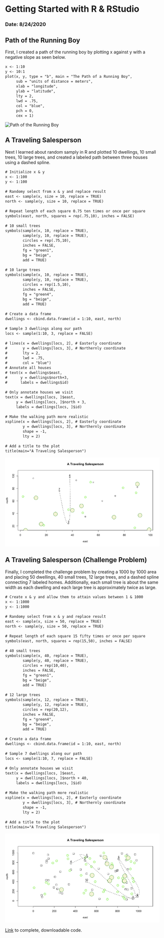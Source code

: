# Getting Started with R & RStudio

### Date: 8/24/2020

## Path of the Running Boy
First, I created a path of the running boy by plotting x against y with a negative slope as seen below. 

```
x <- 1:10
y <- 10:1
plot(x, y, type = "b", main = "The Path of a Running Boy", 
     sub = "units of distance = meters", 
     xlab = "longitude", 
     ylab = "latitude",
     lty = 2,
     lwd = .75,
     col = "blue",
     pch = 0,
     cex = 1)
```

![Path of the Running Boy](ABM/images/ThePathOfTheRunningBoy.png)

## A Traveling Salesperson
Next I learned about random samply in R and plotted 10 dwellings, 10 small trees, 10 large trees, and created a labeled path between three houses using a dashed spline.

```
# Initialize x & y
x <- 1:100
y <- 1:100

# Randomy select from x & y and replace result
east <- sample(x, size = 10, replace = TRUE)
north <- sample(y, size = 10, replace = TRUE)

# Repeat length of each square 0.75 ten times or once per square
symbols(east, north, squares = rep(.75,10), inches = FALSE)

# 10 small trees
symbols(sample(x, 10, replace = TRUE), 
        sample(y, 10, replace = TRUE), 
        circles = rep(.75,10), 
        inches = FALSE,
        fg = "green1",
        bg = "beige",
        add = TRUE)

# 10 large trees
symbols(sample(x, 10, replace = TRUE), 
        sample(y, 10, replace = TRUE), 
        circles = rep(1.5,10), 
        inches = FALSE,
        fg = "green4",
        bg = "beige",
        add = TRUE)

# Create a data frame
dwellings <- cbind.data.frame(id = 1:10, east, north)

# Sample 3 dwellings along our path
locs <- sample(1:10, 3, replace = FALSE)

# lines(x = dwellings[locs, 2], # Easterly coordinate
#       y = dwellings[locs, 3], # Northernly coordinate
#       lty = 2,
#       lwd = .75,
#       col = "blue")
# Annotate all houses
# text(x = dwellings$east,
#      y = dwellings$north+3,
#      labels = dwellings$id)

# Only annotate houses we visit
text(x = dwellings[locs, ]$east, 
     y = dwellings[locs, ]$north + 3,
     labels = dwellings[locs, ]$id)

# Make the walking path more realistic
xspline(x = dwellings[locs, 2], # Easterly coordinate
        y = dwellings[locs, 3], # Northernly coordinate
        shape = -1,
        lty = 2)

# Add a title to the plot
title(main="A Traveling Salesperson")
```

![A Traveling Salesperson (Original)](images/ATravelingSalespersonOriginal.png)

## A Traveling Salesperson (Challenge Problem)

Finally, I completed the challenge problem by creating a 1000 by 1000 area and placing 50 dwellings, 40 small trees, 12 large trees, and a dashed spline connecting 7 labeled homes. Additionally, each small tree is about the same width as each dwelling and each large tree is approximately twice as large. 

```
# Create x & y and allow them to attain values between 1 & 1000
x <- 1:1000
y <- 1:1000

# Randomy select from x & y and replace result
east <- sample(x, size = 50, replace = TRUE)
north <- sample(y, size = 50, replace = TRUE)

# Repeat length of each square 15 fifty times or once per square
symbols(east, north, squares = rep(15,50), inches = FALSE)

# 40 small trees
symbols(sample(x, 40, replace = TRUE), 
        sample(y, 40, replace = TRUE), 
        circles = rep(10,40), 
        inches = FALSE,
        fg = "green1",
        bg = "beige",
        add = TRUE)

# 12 large trees
symbols(sample(x, 12, replace = TRUE),
        sample(y, 12, replace = TRUE),
        circles = rep(20,12),
        inches = FALSE,
        fg = "green4",
        bg = "beige",
        add = TRUE)

# Create a data frame
dwellings <- cbind.data.frame(id = 1:10, east, north)

# Sample 7 dwellings along our path
locs <- sample(1:10, 7, replace = FALSE)

# Only annotate houses we visit
text(x = dwellings[locs, ]$east, 
     y = dwellings[locs, ]$north + 40,
     labels = dwellings[locs, ]$id)

# Make the walking path more realistic
xspline(x = dwellings[locs, 2], # Easterly coordinate
        y = dwellings[locs, 3], # Northernly coordinate
        shape = -1,
        lty = 2)

# Add a title to the plot
title(main="A Traveling Salesperson")
```

![A Traveling Salesperson (Challenge)](images/ATravelingSalespersonChallenge.png)

[Link](GettingStartedWithR.R) to complete, downloadable code.

